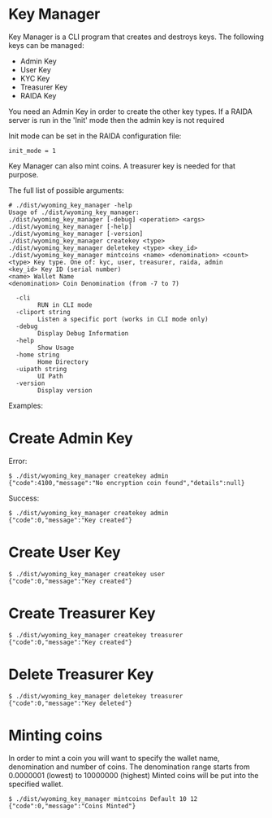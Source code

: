 # Key Manager

Key Manager is a CLI program that creates and destroys keys.
The following keys can be managed:

- Admin Key
- User Key
- KYC Key
- Treasurer Key
- RAIDA Key

You need an Admin Key in order to create the other key types.
If a RAIDA server is run in the 'Init' mode then the admin key is not required

Init mode can be set in the RAIDA configuration file:
```
init_mode = 1
```

Key Manager can also mint coins. A treasurer key is needed for that purpose.

The full list of possible arguments:

```
# ./dist/wyoming_key_manager -help
Usage of ./dist/wyoming_key_manager:
./dist/wyoming_key_manager [-debug] <operation> <args>
./dist/wyoming_key_manager [-help]
./dist/wyoming_key_manager [-version]
./dist/wyoming_key_manager createkey <type>
./dist/wyoming_key_manager deletekey <type> <key_id>
./dist/wyoming_key_manager mintcoins <name> <denomination> <count>
<type> Key type. One of: kyc, user, treasurer, raida, admin
<key_id> Key ID (serial number)
<name> Wallet Name
<denomination> Coin Denomination (from -7 to 7)

  -cli
        RUN in CLI mode
  -cliport string
        Listen a specific port (works in CLI mode only)
  -debug
        Display Debug Information
  -help
        Show Usage
  -home string
        Home Directory
  -uipath string
        UI Path
  -version
        Display version

```

Examples:

# Create Admin Key

Error:
```
$ ./dist/wyoming_key_manager createkey admin
{"code":4100,"message":"No encryption coin found","details":null}
```

Success:
```
$ ./dist/wyoming_key_manager createkey admin
{"code":0,"message":"Key created"}
```

# Create User Key
```
$ ./dist/wyoming_key_manager createkey user
{"code":0,"message":"Key created"}
```

# Create Treasurer Key
```
$ ./dist/wyoming_key_manager createkey treasurer
{"code":0,"message":"Key created"}
```

# Delete Treasurer Key
```
$ ./dist/wyoming_key_manager deletekey treasurer
{"code":0,"message":"Key deleted"}
```

# Minting coins

In order to mint a coin you will want to specify the wallet name, denomination and number of coins. 
The denomination range starts from 0.0000001 (lowest) to 10000000 (highest)
Minted coins will be put into the specified wallet.

```
$ ./dist/wyoming_key_manager mintcoins Default 10 12
{"code":0,"message":"Coins Minted"}
```




